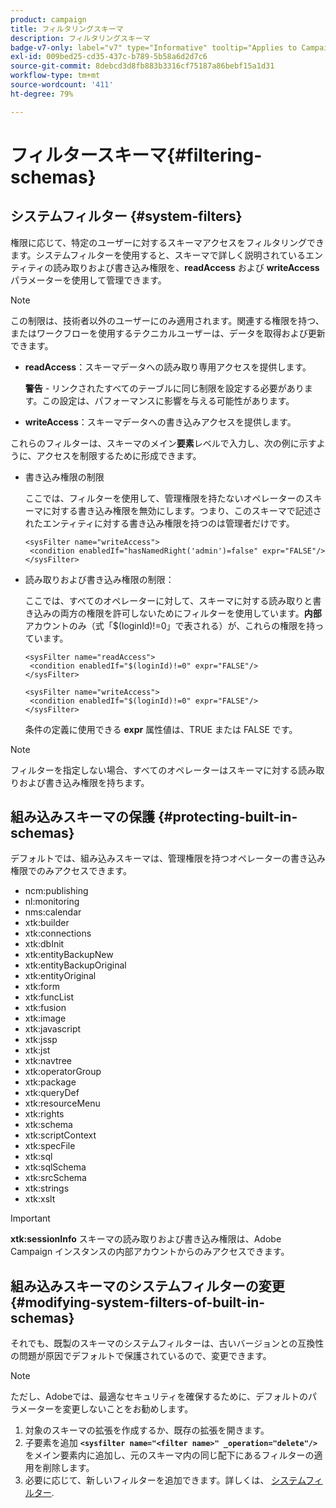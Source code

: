 ```yaml
---
product: campaign
title: フィルタリングスキーマ
description: フィルタリングスキーマ
badge-v7-only: label="v7" type="Informative" tooltip="Applies to Campaign Classic v7 only"
exl-id: 009bed25-cd35-437c-b789-5b58a6d2d7c6
source-git-commit: 8debcd3d8fb883b3316cf75187a86bebf15a1d31
workflow-type: tm+mt
source-wordcount: '411'
ht-degree: 79%

---
```


# フィルタースキーマ{#filtering-schemas}

## システムフィルター {#system-filters}

権限に応じて、特定のユーザーに対するスキーマアクセスをフィルタリングできます。システムフィルターを使用すると、スキーマで詳しく説明されているエンティティの読み取りおよび書き込み権限を、**readAccess** および **writeAccess** パラメーターを使用して管理できます。

>[!NOTE]
>
>この制限は、技術者以外のユーザーにのみ適用されます。関連する権限を持つ、またはワークフローを使用するテクニカルユーザーは、データを取得および更新できます。

* **readAccess**：スキーマデータへの読み取り専用アクセスを提供します。

   **警告** - リンクされたすべてのテーブルに同じ制限を設定する必要があります。この設定は、パフォーマンスに影響を与える可能性があります。

* **writeAccess**：スキーマデータへの書き込みアクセスを提供します。

これらのフィルターは、スキーマのメイン&#x200B;**要素**&#x200B;レベルで入力し、次の例に示すように、アクセスを制限するために形成できます。

* 書き込み権限の制限

   ここでは、フィルターを使用して、管理権限を持たないオペレーターのスキーマに対する書き込み権限を無効にします。つまり、このスキーマで記述されたエンティティに対する書き込み権限を持つのは管理者だけです。

   ```
   <sysFilter name="writeAccess">      
    <condition enabledIf="hasNamedRight('admin')=false" expr="FALSE"/>    
   </sysFilter>
   ```

* 読み取りおよび書き込み権限の制限：

   ここでは、すべてのオペレーターに対して、スキーマに対する読み取りと書き込みの両方の権限を許可しないためにフィルターを使用しています。**内部**&#x200B;アカウントのみ（式「$(loginId)!=0」で表される）が、これらの権限を持っています。

   ```
   <sysFilter name="readAccess"> 
    <condition enabledIf="$(loginId)!=0" expr="FALSE"/>
   </sysFilter>
   
   <sysFilter name="writeAccess">  
    <condition enabledIf="$(loginId)!=0" expr="FALSE"/>
   </sysFilter>
   ```

   条件の定義に使用できる **expr** 属性値は、TRUE または FALSE です。

>[!NOTE]
>
>フィルターを指定しない場合、すべてのオペレーターはスキーマに対する読み取りおよび書き込み権限を持ちます。

## 組み込みスキーマの保護 {#protecting-built-in-schemas}

デフォルトでは、組み込みスキーマは、管理権限を持つオペレーターの書き込み権限でのみアクセスできます。

* ncm:publishing
* nl:monitoring
* nms:calendar
* xtk:builder
* xtk:connections
* xtk:dbInit
* xtk:entityBackupNew
* xtk:entityBackupOriginal
* xtk:entityOriginal
* xtk:form
* xtk:funcList
* xtk:fusion
* xtk:image
* xtk:javascript
* xtk:jssp
* xtk:jst
* xtk:navtree
* xtk:operatorGroup
* xtk:package
* xtk:queryDef
* xtk:resourceMenu
* xtk:rights
* xtk:schema
* xtk:scriptContext
* xtk:specFile
* xtk:sql
* xtk:sqlSchema
* xtk:srcSchema
* xtk:strings
* xtk:xslt

>[!IMPORTANT]
>
>**xtk:sessionInfo** スキーマの読み取りおよび書き込み権限は、Adobe Campaign インスタンスの内部アカウントからのみアクセスできます。

## 組み込みスキーマのシステムフィルターの変更 {#modifying-system-filters-of-built-in-schemas}

それでも、既製のスキーマのシステムフィルターは、古いバージョンとの互換性の問題が原因でデフォルトで保護されているので、変更できます。

>[!NOTE]
>
>ただし、Adobeでは、最適なセキュリティを確保するために、デフォルトのパラメーターを変更しないことをお勧めします。

1. 対象のスキーマの拡張を作成するか、既存の拡張を開きます。
1. 子要素を追加 **`<sysfilter name="<filter name>" _operation="delete"/>`** をメイン要素内に追加し、元のスキーマ内の同じ配下にあるフィルターの適用を削除します。
1. 必要に応じて、新しいフィルターを追加できます。詳しくは、 [システムフィルター](#system-filters).
